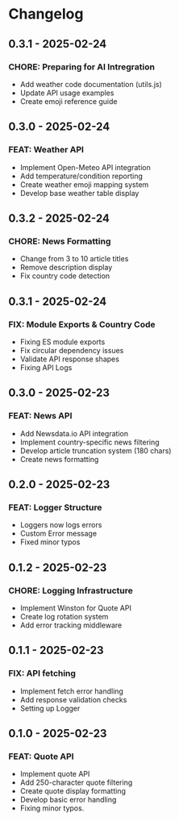 # Changelog


## 0.3.1 - 2025-02-24
### CHORE: Preparing for AI Intregration
- Add weather code documentation (utils.js)
- Update API usage examples
- Create emoji reference guide

## 0.3.0 - 2025-02-24
### FEAT: Weather API 
- Implement Open-Meteo API integration
- Add temperature/condition reporting
- Create weather emoji mapping system
- Develop base weather table display

## 0.3.2 - 2025-02-24
### CHORE: News Formatting
- Change from 3 to 10 article titles
- Remove description display
- Fix country code detection

## 0.3.1 - 2025-02-24
### FIX: Module Exports & Country Code
- Fixing ES module exports
- Fix circular dependency issues
- Validate API response shapes
- Fixing API Logs


## 0.3.0 - 2025-02-23
### FEAT: News API
- Add Newsdata.io API integration
- Implement country-specific news filtering
- Develop article truncation system (180 chars)
- Create news formatting

## 0.2.0 - 2025-02-23
### FEAT: Logger Structure
- Loggers now logs errors
- Custom Error message
- Fixed minor typos

## 0.1.2 - 2025-02-23
### CHORE: Logging Infrastructure
- Implement Winston for Quote API
- Create log rotation system
- Add error tracking middleware

## 0.1.1 - 2025-02-23
### FIX: API fetching
- Implement fetch error handling
- Add response validation checks
- Setting up Logger

## 0.1.0 - 2025-02-23
### FEAT: Quote API
- Implement quote API
- Add 250-character quote filtering
- Create quote display formatting
- Develop basic error handling
- Fixing minor typos.